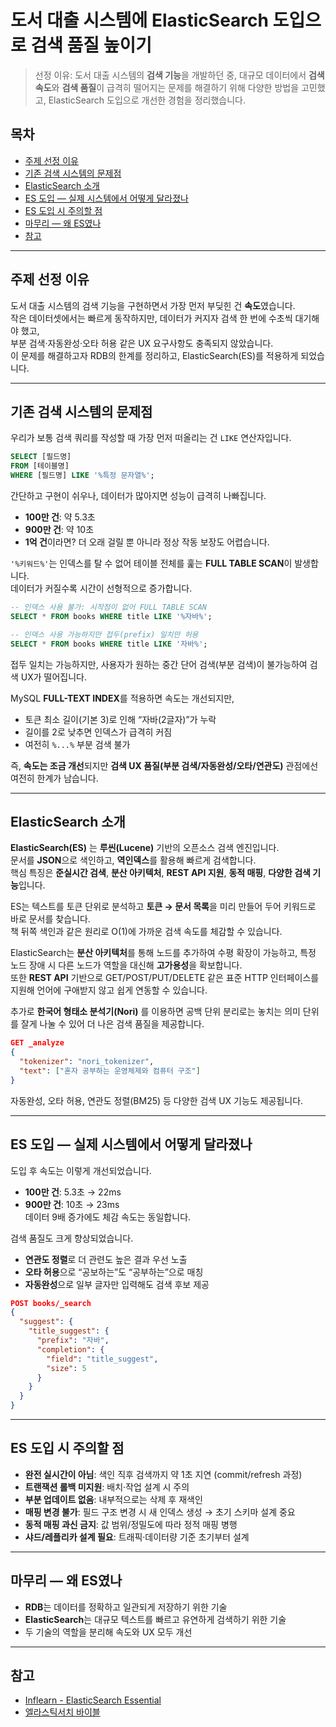 # 도서 대출 시스템에 ElasticSearch 도입으로 검색 품질 높이기

> 선정 이유: 도서 대출 시스템의 **검색 기능**을 개발하던 중, 대규모 데이터에서 **검색 속도**와 **검색 품질**이 급격히 떨어지는 문제를 해결하기 위해 다양한 방법을 고민했고, ElasticSearch 도입으로 개선한 경험을 정리했습니다.

## 목차
- [주제 선정 이유](#주제-선정-이유)
- [기존 검색 시스템의 문제점](#기존-검색-시스템의-문제점)
- [ElasticSearch 소개](#elasticsearch-소개)
- [ES 도입 — 실제 시스템에서 어떻게 달라졌나](#es-도입--실제-시스템에서-어떻게-달라졌나)
- [ES 도입 시 주의할 점](#es-도입-시-주의할-점)
- [마무리 — 왜 ES였나](#마무리--왜-es였나)
- [참고](#참고)

---

## 주제 선정 이유
도서 대출 시스템의 검색 기능을 구현하면서 가장 먼저 부딪힌 건 **속도**였습니다.  
작은 데이터셋에서는 빠르게 동작하지만, 데이터가 커지자 검색 한 번에 수초씩 대기해야 했고,  
부분 검색·자동완성·오타 허용 같은 UX 요구사항도 충족되지 않았습니다.  
이 문제를 해결하고자 RDB의 한계를 정리하고, ElasticSearch(ES)를 적용하게 되었습니다.

---

## 기존 검색 시스템의 문제점

우리가 보통 검색 쿼리를 작성할 때 가장 먼저 떠올리는 건 `LIKE` 연산자입니다.

```sql
SELECT [필드명]
FROM [테이블명]
WHERE [필드명] LIKE '%특정 문자열%';
```

간단하고 구현이 쉬우나, 데이터가 많아지면 성능이 급격히 나빠집니다.

- **100만 건**: 약 5.3초
- **900만 건**: 약 10초
- **1억 건**이라면? 더 오래 걸릴 뿐 아니라 정상 작동 보장도 어렵습니다.

`'%키워드%'`는 인덱스를 탈 수 없어 테이블 전체를 훑는 **FULL TABLE SCAN**이 발생합니다.  
데이터가 커질수록 시간이 선형적으로 증가합니다.

```sql
-- 인덱스 사용 불가: 시작점이 없어 FULL TABLE SCAN
SELECT * FROM books WHERE title LIKE '%자바%';

-- 인덱스 사용 가능하지만 접두(prefix) 일치만 허용
SELECT * FROM books WHERE title LIKE '자바%';
```

접두 일치는 가능하지만, 사용자가 원하는 중간 단어 검색(부분 검색)이 불가능하여 검색 UX가 떨어집니다.

MySQL **FULL-TEXT INDEX**를 적용하면 속도는 개선되지만,
- 토큰 최소 길이(기본 3)로 인해 “자바(2글자)”가 누락
- 길이를 2로 낮추면 인덱스가 급격히 커짐
- 여전히 `%...%` 부분 검색 불가

즉, **속도는 조금 개선**되지만 **검색 UX 품질(부분 검색/자동완성/오타/연관도)** 관점에선 여전히 한계가 남습니다.

---

## ElasticSearch 소개

**ElasticSearch(ES)** 는 **루씬(Lucene)** 기반의 오픈소스 검색 엔진입니다.  
문서를 **JSON**으로 색인하고, **역인덱스**를 활용해 빠르게 검색합니다.  
핵심 특징은 **준실시간 검색**, **분산 아키텍처**, **REST API 지원**, **동적 매핑**, **다양한 검색 기능**입니다.

ES는 텍스트를 토큰 단위로 분석하고 **토큰 → 문서 목록**을 미리 만들어 두어 키워드로 바로 문서를 찾습니다.  
책 뒤쪽 색인과 같은 원리로 O(1)에 가까운 검색 속도를 체감할 수 있습니다.

ElasticSearch는 **분산 아키텍처**를 통해 노드를 추가하여 수평 확장이 가능하고, 특정 노드 장애 시 다른 노드가 역할을 대신해 **고가용성**을 확보합니다.  
또한 **REST API** 기반으로 GET/POST/PUT/DELETE 같은 표준 HTTP 인터페이스를 지원해 언어에 구애받지 않고 쉽게 연동할 수 있습니다.

추가로 **한국어 형태소 분석기(Nori)** 를 이용하면 공백 단위 분리로는 놓치는 의미 단위를 잘게 나눌 수 있어 더 나은 검색 품질을 제공합니다.

```json
GET _analyze
{
  "tokenizer": "nori_tokenizer",
  "text": ["혼자 공부하는 운영체제와 컴퓨터 구조"]
}
```

자동완성, 오타 허용, 연관도 정렬(BM25) 등 다양한 검색 UX 기능도 제공됩니다.

---

## ES 도입 — 실제 시스템에서 어떻게 달라졌나

도입 후 속도는 이렇게 개선되었습니다.

- **100만 건**: 5.3초 → 22ms
- **900만 건**: 10초 → 23ms  
  데이터 9배 증가에도 체감 속도는 동일합니다.

검색 품질도 크게 향상되었습니다.

- **연관도 정렬**로 더 관련도 높은 결과 우선 노출
- **오타 허용**으로 “공보하는”도 “공부하는”으로 매칭
- **자동완성**으로 일부 글자만 입력해도 검색 후보 제공

```json
POST books/_search
{
  "suggest": {
    "title_suggest": {
      "prefix": "자바",
      "completion": {
        "field": "title_suggest",
        "size": 5
      }
    }
  }
}
```

---

## ES 도입 시 주의할 점

- **완전 실시간이 아님**: 색인 직후 검색까지 약 1초 지연 (commit/refresh 과정)
- **트랜잭션 롤백 미지원**: 배치·작업 설계 시 주의
- **부분 업데이트 없음**: 내부적으로는 삭제 후 재색인
- **매핑 변경 불가**: 필드 구조 변경 시 새 인덱스 생성 → 초기 스키마 설계 중요
- **동적 매핑 과신 금지**: 값 범위/정밀도에 따라 정적 매핑 병행
- **샤드/레플리카 설계 필요**: 트래픽·데이터량 기준 초기부터 설계

---

## 마무리 — 왜 ES였나

- **RDB**는 데이터를 정확하고 일관되게 저장하기 위한 기술
- **ElasticSearch**는 대규모 텍스트를 빠르고 유연하게 검색하기 위한 기술
- 두 기술의 역할을 분리해 속도와 UX 모두 개선

---

## 참고
- [Inflearn - ElasticSearch Essential](https://www.inflearn.com/course/elasticsearch-essential)
- [엘라스틱서치 바이블](https://product.kyobobook.co.kr/detail/S000001804054)
